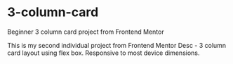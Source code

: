 # 3-column-card
Beginner 3 column card project from Frontend Mentor 

This is my second individual project from Frontend Mentor 
Desc - 3 column card layout using flex box. 
Responsive to most device dimensions. 
